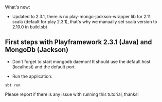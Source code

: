 What's new:

- Updated to 2.3.1, there is no play-mongo-jackson-wrapper lib for 2.11 scala (default for play 2.3.1), that's why we manually set scala version to 2.10.0 in build.sbt

First steps with Playframework 2.3.1 (Java) and MongoDb (Jackson)
--------------------------------------------------

* Don't forget to start mongodb daemon! It should use the default host (localhost) and the default port.

* Run the application:
```
sbt run
```

Please report if there is any issue with running this tutorial, thanks!
